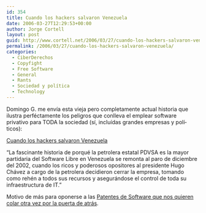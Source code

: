 ```yaml
---
id: 354
title: Cuando los hackers salvaron Venezuela
date: 2006-03-27T12:29:53+00:00
author: Jorge Cortell
layout: post
guid: http://www.cortell.net/2006/03/27/cuando-los-hackers-salvaron-venezuela/
permalink: /2006/03/27/cuando-los-hackers-salvaron-venezuela/
categories:
  - CiberDerechos
  - Copyfight
  - Free Software
  - General
  - Rants
  - Sociedad y polí­tica
  - Technology
---
```

Domingo G. me enví­a esta vieja pero completamente actual historia que ilustra perféctamente los peligros que conlleva el emplear software privativo para TODA la sociedad (sí­, incluí­das grandes empresas y polí­ticos):
   
[Cuando los hackers salvaron Venezuela](http://www.vivalinux.com.ar/articulos/hackers-salvan-venezuela.html)

&#8220;La fascinante historia de porqué la petrolera estatal PDVSA es la mayor partidaria del Software Libre en Venezuela se remonta al paro de diciembre del 2002, cuando los ricos y poderosos opositores al presidente Hugo Chávez a cargo de la petrolera decidieron cerrar la empresa, tomando como rehén a todos sus recursos y asegurándose el control de toda su infraestructura de IT.&#8221;

Motivo de más para oponerse a las [Patentes de Software que nos quieren colar otra vez por la puerta de atrás](http://www.cortell.net/2006/03/27/contra-patentes-de-soft-otra-vez/).